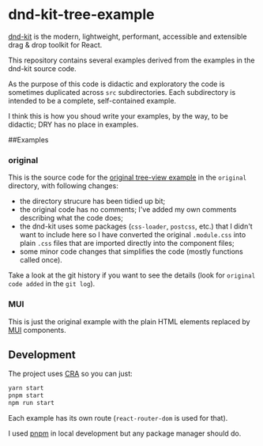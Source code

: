 # dnd-kit-tree-example

[dnd-kit](https://github.com/clauderic/dnd-kit)
is the modern, lightweight, performant, accessible
and extensible drag & drop toolkit for React.

This repository contains several examples derived from the
examples in the dnd-kit source code.

As the purpose of this code is didactic and exploratory
the code is sometimes duplicated across `src` subdirectories.
Each subdirectory is intended to be a complete,
self-contained example.

I think this is how you shoud write your examples, by the way,
to be didactic; DRY has no place in examples.

##Examples

### original

This is the source code for the
[original tree-view example](https://master--5fc05e08a4a65d0021ae0bf2.chromatic.com/?path=/story/examples-tree-sortable--all-features) in the `original` directory, with
following changes:

- the directory strucure has been tidied up bit;
- the original code has no comments; I've added my
own comments describing what the code does;
- the dnd-kit uses some packages (`css-loader`, `postcss`, etc.)
that I didn't want to include here so I have converted the original
`.module.css` into plain `.css` files that are imported
directly into the component files;
- some minor code changes that simplifies the code
(mostly functions called once).

Take a look at the git history if you want to see the details
(look for `original code added` in the `git log`).

### MUI

This is just the original example with the plain
HTML elements replaced by [MUI](https://mui.com/) components.

## Development

The project uses [CRA](https://create-react-app.dev/)
so you can just:

```bash
yarn start
pnpm start
npm run start
```

Each example has its own route (`react-router-dom` 
is used for that).

I used [pnpm](https://pnpm.io/) in local development but any
package manager should do.
